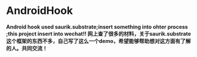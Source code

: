 # AndroidHook

<strong>Android hook used saurik.substrate;insert something into ohter process ;this project insert into wechat!! 
网上查了很多的材料，关于saurik.substrate这个框架的东西不多，自己写了这么一个demo，希望能够帮助想对这方面有了解的人。共同交流！</strong>
